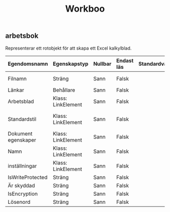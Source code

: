 ﻿---
title: Workboo
second_title: Aspose.Cells Cloud Documen
type: docs
url: /sv/specification/model/workbook/
description: "Aspose.Cells Molnmodellspecifikation: Arbetsbok. Hantera enkelt Excel och andra kalkylarksdokument med funktioner som att öppna, generera, redigera, dela, slå samman, jämföra och konvertera"
kwords: Excel, Office, Kalkylblad, Cloud REST API, Arbetsbok
weight: 50
---
## **arbetsbok**

 Representerar ett rotobjekt för att skapa ett Excel kalkylblad.

| Egendomsnamn| Egenskapstyp| Nullbar| Endast läs| Standardvärde| Beskrivning|
|:- |:- |:- |:- |:- |:- |
| Filnamn| Sträng| Sann| Falsk|| Hämtar och ställer in det aktuella filnamnet.|
| Länkar| Behållare| Sann| Falsk|||
| Arbetsblad| Klass: LinkElement| Sann| Falsk|| Hämtar samlingen i kalkylbladet.|
|Standardstil| Klass: LinkElement| Sann| Falsk|| Hämtar eller ställer in standardobjektet för arbetsboken.|
| Dokument egenskaper| Klass: LinkElement| Sann| Falsk|||
| Namn| Klass: LinkElement| Sann| Falsk|||
| inställningar| Klass: LinkElement| Sann| Falsk|| Representerar arbetsboksinställningarna.|
| IsWriteProtected| Sträng| Sann| Falsk|||
| Är skyddad| Sträng| Sann| Falsk|||
| IsEncryption| Sträng| Sann| Falsk|||
| Lösenord| Sträng| Sann| Falsk|||

